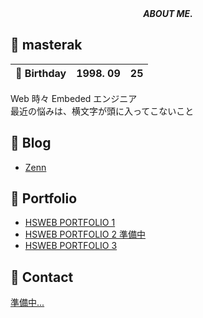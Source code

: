 <div align="center">
    <i>
      <b>
        ABOUT ME.
      </b>
    </i>
</div>

## &#x1f914; masterak

| &#x1f382; Birthday | 1998. 09 | 25 |
| --- | :---: | --- |

<p>
    Web 時々 Embeded エンジニア<br>
    最近の悩みは、横文字が頭に入ってこないこと
</p>


## &#x1f4d2; Blog

- [Zenn](https://zenn.dev/masterak)

## &#x1f4f8; Portfolio

- [HSWEB PORTFOLIO 1](https://portfolio-1-one-tau.vercel.app/)
- [HSWEB PORTFOLIO 2 準備中]([https://github.com/masterak-902](https://masterak-hsweb-portf-93.deno.dev/))
- [HSWEB PORTFOLIO 3](https://github.com/masterak-902/hsweb-portfolio-3)

## &#x1f4e8; Contact
[準備中...]([https://github.com/masterak-902](https://masterak-hsweb-portf-93.deno.dev/))
